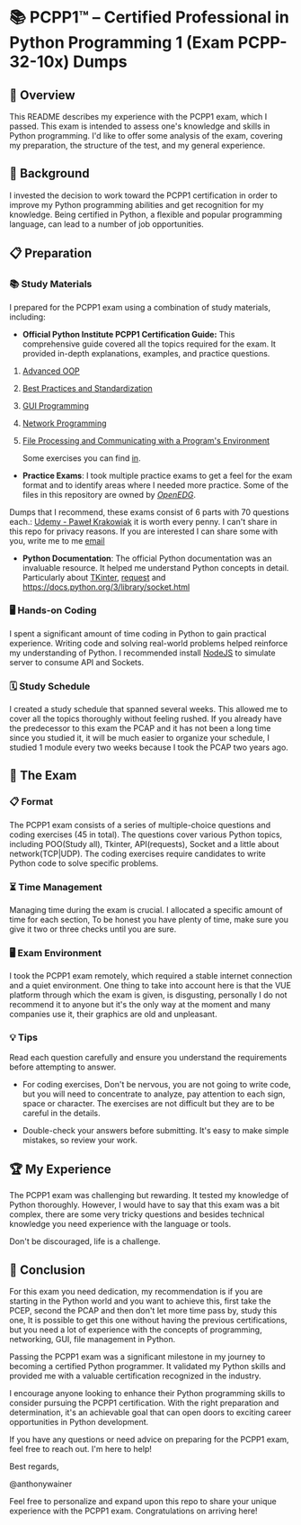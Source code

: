 # 📚 PCPP1™ – Certified Professional in Python Programming 1 (Exam PCPP-32-10x) Dumps

## 🌟 Overview

This README describes my experience with the PCPP1 exam, which I passed. This exam is intended to assess one's
knowledge and skills in Python programming. I'd like to offer some analysis of the exam, covering my preparation, the
structure of the test, and my general experience.

## 📖 Background

I invested the decision to work toward the PCPP1 certification in order to improve my Python programming abilities and
get recognition for my knowledge. Being certified in Python, a flexible and popular programming language, can lead to a
number of job opportunities.

## 📋 Preparation

### 📚 Study Materials

I prepared for the PCPP1 exam using a combination of study materials, including:

* **Official Python Institute PCPP1 Certification Guide:** This comprehensive guide covered all the topics required for
  the exam. It provided in-depth explanations, examples, and practice questions.

1) [Advanced OOP](https://edube.org/study/pcpp1-1)
1) [Best Practices and Standardization](https://edube.org/study/pcpp1-2)
1) [GUI Programming](https://edube.org/study/pcpp1-2)
1) [Network Programming](https://edube.org/study/pcpp1-3)
1) [File Processing and Communicating with a Program's Environment](https://edube.org/study/pcpp1-4)

   Some exercises you can find [in](src/exercices).

* **Practice Exams**:
  I took multiple practice exams to get a feel for the exam format and to identify areas where I needed more practice.
  Some of the files in this repository are owned by [*OpenEDG*](dumps/1.%20POO.md).

Dumps that I recommend, these exams consist of 6 parts with 70 questions
each.: [Udemy - Paweł Krakowiak](https://www.udemy.com/course/pcpp1-certified-professional-in-python-programming/) it is
worth every penny. I can't share in this repo for privacy reasons.
If you are interested I can share some with you, write me to me [email](awainerc@gmail.com)

* **Python Documentation**:
  The official Python documentation was an invaluable resource. It helped me understand Python concepts in detail.
  Particularly
  about [TKinter](https://docs.python.org/3/library/tk.html), [request](https://requests.readthedocs.io/en/latest/)
  and https://docs.python.org/3/library/socket.html

### 🖥️ **Hands-on Coding**

I spent a significant amount of time coding in Python to gain practical experience. Writing code and solving
real-world problems helped reinforce my understanding of Python.
I recommended install [NodeJS](https://nodejs.org/en/download) to simulate server to consume API and Sockets.

### 🗓️ **Study Schedule**

I created a study schedule that spanned several weeks. This allowed me to cover all the topics thoroughly without
feeling rushed.
If you already have the predecessor to this exam the PCAP and it has not been a long time since you studied it, it
will be much easier to organize your schedule, I studied 1 module every two weeks because I took the PCAP two years
ago.

## 📝 The Exam

### 📋 Format

The PCPP1 exam consists of a series of multiple-choice questions and coding exercises (45 in total). The questions cover
various Python topics, including POO(Study all), Tkinter, API(requests), Socket and a little about network(TCP|UDP). The
coding exercises require candidates to write Python code to solve specific problems.

### ⏳ Time Management

Managing time during the exam is crucial. I allocated a specific amount of time for each section, To be honest you have
plenty of time, make sure you give it two or three checks until you are sure.

### 🖥️ Exam Environment

I took the PCPP1 exam remotely, which required a stable internet connection and a quiet environment. One thing to take
into account here is that the VUE platform through which the exam is given, is disgusting, personally I do not recommend
it to anyone but it's the only way at the moment and many companies use it, their graphics are old and unpleasant.

### 💡 Tips

Read each question carefully and ensure you understand the requirements before attempting to answer.

* For coding exercises, Don't be nervous, you are not going to write code, but you will need to concentrate to analyze,
  pay attention to each sign, space or character. The exercises are not difficult but they are to be careful in the
  details.

* Double-check your answers before submitting. It's easy to make simple mistakes, so review your work.

## 🏆 My Experience

The PCPP1 exam was challenging but rewarding. It tested my knowledge of Python thoroughly. However, I would have to say
that this exam was a bit complex, there are some very tricky questions and besides technical knowledge you need
experience with the language or tools.

Don't be discouraged, life is a challenge.

## 🎉 Conclusion

For this exam you need dedication, my recommendation is if you are starting in the Python world and you want to achieve
this, first take the PCEP, second the PCAP and then don't let more time pass by, study this one,
It is possible to get this one without having the previous certifications, but you need a lot of experience with the
concepts of programming, networking, GUI, file management in Python.

Passing the PCPP1 exam was a significant milestone in my journey to becoming a certified Python programmer. It validated
my Python skills and provided me with a valuable certification recognized in the industry.

I encourage anyone looking to enhance their Python programming skills to consider pursuing the PCPP1 certification. With
the right preparation and determination, it's an achievable goal that can open doors to exciting career opportunities in
Python development.

If you have any questions or need advice on preparing for the PCPP1 exam, feel free to reach out. I'm here to help!

Best regards,

@anthonywainer

Feel free to personalize and expand upon this repo to share your unique experience with the PCPP1 exam. Congratulations
on arriving here!
